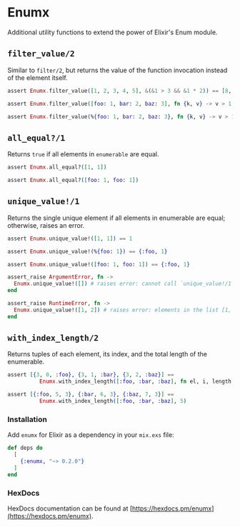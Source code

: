 # Enumx

Additional utility functions to extend the power of Elixir's Enum module.

## `filter_value/2`

Similar to `filter/2`, but returns the value of the function invocation instead of the element itself.

```elixir
assert Enumx.filter_value([1, 2, 3, 4, 5], &(&1 > 3 && &1 * 2)) == [8, 10]

assert Enumx.filter_value([foo: 1, bar: 2, baz: 3], fn {k, v} -> v > 1 && k end) == [:bar, :baz]

assert Enumx.filter_value(%{foo: 1, bar: 2, baz: 3}, fn {k, v} -> v > 1 && k end) == [:bar, :baz]
```

## `all_equal?/1`

Returns `true` if all elements in `enumerable` are equal.

```elixir
assert Enumx.all_equal?([1, 1])

assert Enumx.all_equal?([foo: 1, foo: 1])
```

## `unique_value!/1`

Returns the single unique element if all elements in enumerable are equal; otherwise, raises an error.

```elixir
assert Enumx.unique_value!([1, 1]) == 1

assert Enumx.unique_value!(%{foo: 1}) == {:foo, 1}

assert Enumx.unique_value!([foo: 1, foo: 1]) == {:foo, 1}

assert_raise ArgumentError, fn ->
  Enumx.unique_value!([]) # raises error: cannot call `unique_value!/1` on an empty list
end

assert_raise RuntimeError, fn ->
  Enumx.unique_value!([1, 2]) # raises error: elements in the list [1, 2] are not equal
end
```

## `with_index_length/2`

Returns tuples of each element, its index, and the total length of the enumerable.

```elixir
assert [{3, 0, :foo}, {3, 1, :bar}, {3, 2, :baz}] ==
          Enumx.with_index_length([:foo, :bar, :baz], fn el, i, length -> {length, i, el} end)

assert [{:foo, 5, 3}, {:bar, 6, 3}, {:baz, 7, 3}] == 
          Enumx.with_index_length([:foo, :bar, :baz], 5)
```

### Installation

Add `enumx` for Elixir as a dependency in your `mix.exs` file:

```elixir
def deps do
  [
    {:enumx, "~> 0.2.0"}
  ]
end
```

### HexDocs

HexDocs documentation can be found at [https://hexdocs.pm/enumx](https://hexdocs.pm/enumx).
